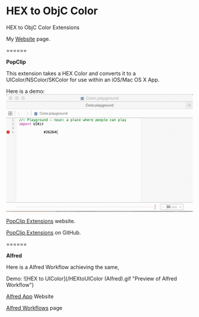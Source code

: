 # HEX to ObjC Color
HEX to ObjC Color Extensions

My [Website](http://alexhedley.com/ios/hextorgb/) page.

======

**PopClip**

This extension takes a HEX Color and converts it to a UIColor/NSColor/SKColor for use within an iOS/Mac OS X App.

Here is a demo:
![HEX to UIColor](/HEXtoUIColor.gif "Preview of PopClip Extension")

[PopClip Extensions](https://pilotmoon.com/popclip/extensions/) website.

[PopClip Extensions](https://github.com/pilotmoon/PopClip-Extensions) on GitHub.

======

**Alfred**

Here is a Alfred Workflow achieving the same,

Demo:
![HEX to UIColor](/HEXtoUIColor (Alfred).gif "Preview of Alfred Workflow")

[Alfred App](http://www.alfredapp.com) Website

[Alfred Workflows](http://support.alfredapp.com/workflows) page
